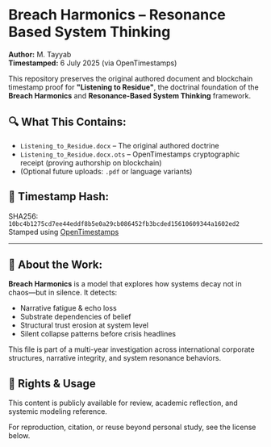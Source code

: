 # Breach Harmonics – Resonance Based System Thinking
**Author:** M. Tayyab  
**Timestamped:** 6 July 2025 (via OpenTimestamps)

This repository preserves the original authored document and blockchain timestamp proof for **"Listening to Residue"**, the doctrinal foundation of the **Breach Harmonics** and **Resonance-Based System Thinking** framework.

## 🔍 What This Contains:
- `Listening_to_Residue.docx` – The original authored doctrine
- `Listening_to_Residue.docx.ots` – OpenTimestamps cryptographic receipt (proving authorship on blockchain)
- (Optional future uploads: `.pdf` or language variants)

## 🔐 Timestamp Hash:
SHA256: `10bc4b1275cd7ee44eddf8b5e0a29cb086452fb3bcded15610609344a1602ed2`  
Stamped using [OpenTimestamps](https://opentimestamps.org/)

---

## 🧠 About the Work:
**Breach Harmonics** is a model that explores how systems decay not in chaos—but in silence. It detects:

- Narrative fatigue & echo loss
- Substrate dependencies of belief
- Structural trust erosion at system level
- Silent collapse patterns before crisis headlines

This file is part of a multi-year investigation across international corporate structures, narrative integrity, and system resonance behaviors.

## 📜 Rights & Usage
This content is publicly available for review, academic reflection, and systemic modeling reference.

For reproduction, citation, or reuse beyond personal study, see the license below.

